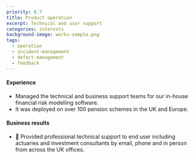 ```yaml
---
priority: 0.7
title: Product operation
excerpt: Technical and user support
categories: interests
background-image: works-sample.png
tags:
  - operation
  - incident-management
  - defect-management
  - feedback
---
```


#### Experience 

- Managed the technical and business support teams for our in-house financial risk modelling software. 
- It was deployed on over 100 pension schemes in the UK and Europe.

#### Business results

- 	Provided professional technical support to end user including actuaries and investment consultants by email, phone and in person from across the UK offices. 
